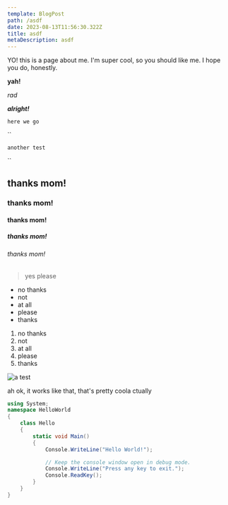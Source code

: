 ```yaml
---
template: BlogPost
path: /asdf
date: 2023-08-13T11:56:30.322Z
title: asdf
metaDescription: asdf
---
```

Y﻿O! this is a page about me. I'm super cool, so you should like me. I hope you do, honestly.

**y﻿ah!**

*r﻿ad*

***a﻿lright!***

`h﻿ere we go`

``

`a﻿nother test`

``

## t﻿hanks mom!

### t﻿hanks mom!

#### t﻿hanks mom!

##### t﻿hanks mom!

###### t﻿hanks mom!

> y﻿es please

* n﻿o thanks
* n﻿ot
* a﻿t all
* p﻿lease
* t﻿hanks

1. n﻿o thanks
2. n﻿ot
3. a﻿t all
4. p﻿lease
5. t﻿hanks

![a test](https://media.discordapp.net/attachments/1111596531301236858/1135894527677321226/vakish_a_pictue_of_me_on_the_street_looking_hot_waving_at_the_c_44a01b1c-34a9-4fb8-a036-7e73d8e50beb.png?width=1444&height=907 "yes thanks")

a﻿h ok, it works like that, that's pretty coola ctually

```csharp
using System;
namespace HelloWorld
{
    class Hello
    {
        static void Main()
        {
            Console.WriteLine("Hello World!");

            // Keep the console window open in debug mode.
            Console.WriteLine("Press any key to exit.");
            Console.ReadKey();
        }
    }
}
```